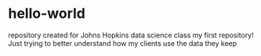 # hello-world
repository created for Johns Hopkins data science class
my first repository!
Just trying to better understand how my clients use the data they keep
